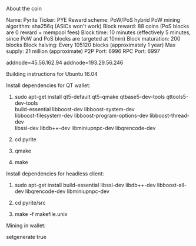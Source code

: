 About the coin

Name: Pyrite 
Ticker: PYE
Reward scheme: PoW/PoS hybrid 
PoW mining algorithm: sha256q (ASICs won't work)
Block reward: 88 coins (PoS blocks are 0 reward + mempool fees)
Block time: 10 minutes (effectively 5 minutes, since PoW and PoS blocks are targeted at 10min)
Block maturation: 200 blocks
Block halving: Every 105120 blocks (approximately 1 year)
Max supply: 21 million (approximate)
P2P Port: 6996 
RPC Port: 6997

addnode=45.56.162.94
addnode=193.29.56.246

Building instructions for Ubuntu 16.04

Install dependencies for QT wallet:

1. sudo apt-get install qt5-default qt5-qmake qtbase5-dev-tools qttools5-dev-tools \
    build-essential libboost-dev libboost-system-dev \
    libboost-filesystem-dev libboost-program-options-dev libboost-thread-dev \
    libssl-dev libdb++-dev libminiupnpc-dev libqrencode-dev

2. cd pyrite
3. qmake 
4. make

Install dependencies for headless client:

1. sudo apt-get install build-essential libssl-dev libdb++-dev libboost-all-dev libqrencode-dev  libminiupnpc-dev

2. cd pyrite/src
3. make -f makefile.unix

Mining in wallet:

setgenerate true
